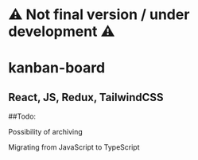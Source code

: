 # ⚠️ Not final version / under development ⚠️

# kanban-board
## React, JS, Redux, TailwindCSS

##Todo:

Possibility of archiving

Migrating from JavaScript to TypeScript
